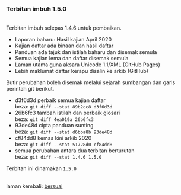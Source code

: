 ---
---

### Terbitan imbuh 1.5.0

&nbsp;  
Terbitan imbuh selepas 1.4.6 untuk pembaikan.

- Laporan baharu: Hasil kajian April 2020
- Kajian daftar ada binaan dan hasil daftar
- Panduan ada tajuk dan istilah baharu dan disemak semula
- Semua kajian lema dan daftar disemak semula
- Laman utama guna aksara Unicode 1.1/XML (GitHub Pages)
- Lebih maklumat daftar kerapu disalin ke arkib (GitHub)

Butir perubahan boleh disemak melalui sejarah sumbangan
dan garis perintah git berikut.

- d3f6d3d perbaik semua kajian daftar  
beza: `git diff --stat 89b2cc8 d3f6d3d`
- 26b6fc3 tambah istilah dan perbaik glosari  
beza: `git diff 4ea019a 26b6fc3`
- 93de48d cipta panduan sunting  
beza: `git diff --stat d6bba8b 93de48d`
- cf84dd8 kemas kini arkib 2020  
beza: `git diff --stat 51728d0 cf84dd8`
- semua perubahan antara dua terbitan berturutan  
beza: `git diff --stat 1.4.6 1.5.0`

Terbitan ini dinamakan `1.5.0`

&nbsp;  
laman kembali: [bersuai][0]

  [0]: ../bersuai.md
